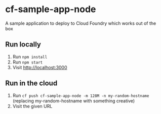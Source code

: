 # cf-sample-app-node

A sample application to deploy to Cloud Foundry which works out of the box

## Run locally

1. Run `npm install`
1. Run `npm start`
1. Visit [http://localhost:3000](http://localhost:3000)

## Run in the cloud

1. Run `cf push cf-sample-app-node -m 128M -n my-random-hostname` (replacing my-random-hostname with something creative)
1. Visit the given URL
